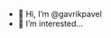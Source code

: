 - 👋 Hi, I’m @gavrikpavel
- 👀 I’m interested...

<!---
gavrikpavel/gavrikpavel is a ✨ special ✨ repository because its `README.md` (this file) appears on your GitHub profile.
You can click the Preview link to take a look at your changes.
--->
